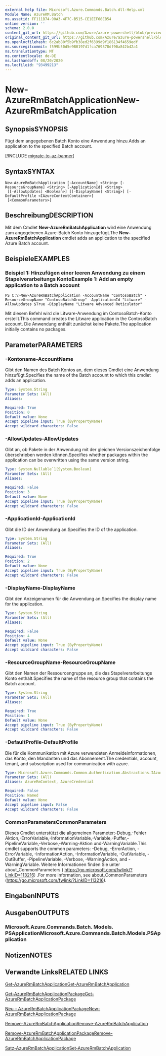 ```yaml
---
external help file: Microsoft.Azure.Commands.Batch.dll-Help.xml
Module Name: AzureRM.Batch
ms.assetid: FF111B74-90A3-4F7C-B515-CE1EEF68EB54
online version: ''
schema: 2.0.0
content_git_url: https://github.com/Azure/azure-powershell/blob/preview/src/ResourceManager/AzureBatch/Commands.Batch/help/New-AzureRmBatchApplication.md
original_content_git_url: https://github.com/Azure/azure-powershell/blob/preview/src/ResourceManager/AzureBatch/Commands.Batch/help/New-AzureRmBatchApplication.md
ms.openlocfilehash: 6c2ab80f5b9fb38ed2f6399d9f186134f4659edf
ms.sourcegitcommit: f599b50d5e980197d1fca769378df90a842b42a1
ms.translationtype: MT
ms.contentlocale: de-DE
ms.lasthandoff: 08/20/2020
ms.locfileid: "93499213"
---
```

# <span data-ttu-id="25e88-101">New-AzureRmBatchApplication</span><span class="sxs-lookup"><span data-stu-id="25e88-101">New-AzureRmBatchApplication</span></span>

## <span data-ttu-id="25e88-102">Synopsis</span><span class="sxs-lookup"><span data-stu-id="25e88-102">SYNOPSIS</span></span>
<span data-ttu-id="25e88-103">Fügt dem angegebenen Batch Konto eine Anwendung hinzu.</span><span class="sxs-lookup"><span data-stu-id="25e88-103">Adds an application to the specified Batch account.</span></span>

[!INCLUDE [migrate-to-az-banner](../../includes/migrate-to-az-banner.md)]

## <span data-ttu-id="25e88-104">Syntax</span><span class="sxs-lookup"><span data-stu-id="25e88-104">SYNTAX</span></span>

```
New-AzureRmBatchApplication [-AccountName] <String> [-ResourceGroupName] <String> [-ApplicationId] <String>
 [[-AllowUpdates] <Boolean>] [[-DisplayName] <String>] [-DefaultProfile <IAzureContextContainer>]
 [<CommonParameters>]
```

## <span data-ttu-id="25e88-105">Beschreibung</span><span class="sxs-lookup"><span data-stu-id="25e88-105">DESCRIPTION</span></span>
<span data-ttu-id="25e88-106">Mit dem Cmdlet **New-AzureRmBatchApplication** wird eine Anwendung zum angegebenen Azure-Batch Konto hinzugefügt.</span><span class="sxs-lookup"><span data-stu-id="25e88-106">The **New-AzureRmBatchApplication** cmdlet adds an application to the specified Azure Batch account.</span></span>

## <span data-ttu-id="25e88-107">Beispiele</span><span class="sxs-lookup"><span data-stu-id="25e88-107">EXAMPLES</span></span>

### <span data-ttu-id="25e88-108">Beispiel 1: Hinzufügen einer leeren Anwendung zu einem Stapelverarbeitungs Konto</span><span class="sxs-lookup"><span data-stu-id="25e88-108">Example 1: Add an empty application to a Batch account</span></span>
```
PS C:\>New-AzureRmBatchApplication -AccountName "ContosoBatch" -ResourceGroupName "ContosoBatchGroup" -ApplicationId "Litware" -AllowUpdates $True -DisplayName "Litware Advanced Reticulator"
```

<span data-ttu-id="25e88-109">Mit diesem Befehl wird die Litware-Anwendung im ContosoBatch-Konto erstellt.</span><span class="sxs-lookup"><span data-stu-id="25e88-109">This command creates the Litware application in the ContosoBatch account.</span></span>
<span data-ttu-id="25e88-110">Die Anwendung enthält zunächst keine Pakete.</span><span class="sxs-lookup"><span data-stu-id="25e88-110">The application initially contains no packages.</span></span>

## <span data-ttu-id="25e88-111">Parameter</span><span class="sxs-lookup"><span data-stu-id="25e88-111">PARAMETERS</span></span>

### <span data-ttu-id="25e88-112">-Kontoname</span><span class="sxs-lookup"><span data-stu-id="25e88-112">-AccountName</span></span>
<span data-ttu-id="25e88-113">Gibt den Namen des Batch Kontos an, dem dieses Cmdlet eine Anwendung hinzufügt.</span><span class="sxs-lookup"><span data-stu-id="25e88-113">Specifies the name of the Batch account to which this cmdlet adds an application.</span></span>

```yaml
Type: System.String
Parameter Sets: (All)
Aliases: 

Required: True
Position: 0
Default value: None
Accept pipeline input: True (ByPropertyName)
Accept wildcard characters: False
```

### <span data-ttu-id="25e88-114">-AllowUpdates</span><span class="sxs-lookup"><span data-stu-id="25e88-114">-AllowUpdates</span></span>
<span data-ttu-id="25e88-115">Gibt an, ob Pakete in der Anwendung mit der gleichen Versionszeichenfolge überschrieben werden können.</span><span class="sxs-lookup"><span data-stu-id="25e88-115">Specifies whether packages within the application can be overwritten using the same version string.</span></span>

```yaml
Type: System.Nullable`1[System.Boolean]
Parameter Sets: (All)
Aliases: 

Required: False
Position: 3
Default value: None
Accept pipeline input: True (ByPropertyName)
Accept wildcard characters: False
```

### <span data-ttu-id="25e88-116">-ApplicationId</span><span class="sxs-lookup"><span data-stu-id="25e88-116">-ApplicationId</span></span>
<span data-ttu-id="25e88-117">Gibt die ID der Anwendung an.</span><span class="sxs-lookup"><span data-stu-id="25e88-117">Specifies the ID of the application.</span></span>

```yaml
Type: System.String
Parameter Sets: (All)
Aliases: 

Required: True
Position: 2
Default value: None
Accept pipeline input: True (ByPropertyName)
Accept wildcard characters: False
```

### <span data-ttu-id="25e88-118">-DisplayName</span><span class="sxs-lookup"><span data-stu-id="25e88-118">-DisplayName</span></span>
<span data-ttu-id="25e88-119">Gibt den Anzeigenamen für die Anwendung an.</span><span class="sxs-lookup"><span data-stu-id="25e88-119">Specifies the display name for the application.</span></span>

```yaml
Type: System.String
Parameter Sets: (All)
Aliases: 

Required: False
Position: 4
Default value: None
Accept pipeline input: True (ByPropertyName)
Accept wildcard characters: False
```

### <span data-ttu-id="25e88-120">-ResourceGroupName</span><span class="sxs-lookup"><span data-stu-id="25e88-120">-ResourceGroupName</span></span>
<span data-ttu-id="25e88-121">Gibt den Namen der Ressourcengruppe an, die das Stapelverarbeitungs Konto enthält.</span><span class="sxs-lookup"><span data-stu-id="25e88-121">Specifies the name of the resource group that contains the Batch account.</span></span>

```yaml
Type: System.String
Parameter Sets: (All)
Aliases: 

Required: True
Position: 1
Default value: None
Accept pipeline input: True (ByPropertyName)
Accept wildcard characters: False
```

### <span data-ttu-id="25e88-122">-DefaultProfile</span><span class="sxs-lookup"><span data-stu-id="25e88-122">-DefaultProfile</span></span>
<span data-ttu-id="25e88-123">Die für die Kommunikation mit Azure verwendeten Anmeldeinformationen, das Konto, den Mandanten und das Abonnement.</span><span class="sxs-lookup"><span data-stu-id="25e88-123">The credentials, account, tenant, and subscription used for communication with azure.</span></span>

```yaml
Type: Microsoft.Azure.Commands.Common.Authentication.Abstractions.IAzureContextContainer
Parameter Sets: (All)
Aliases: AzureRmContext, AzureCredential

Required: False
Position: Named
Default value: None
Accept pipeline input: False
Accept wildcard characters: False
```

### <span data-ttu-id="25e88-124">CommonParameters</span><span class="sxs-lookup"><span data-stu-id="25e88-124">CommonParameters</span></span>
<span data-ttu-id="25e88-125">Dieses Cmdlet unterstützt die allgemeinen Parameter:-Debug,-Fehler Aktion,-ErrorVariable,-InformationVariable,-Variable,-Puffer,-PipelineVariable,-Verbose,-Warning-Aktion und-WarningVariable.</span><span class="sxs-lookup"><span data-stu-id="25e88-125">This cmdlet supports the common parameters: -Debug, -ErrorAction, -ErrorVariable, -InformationAction, -InformationVariable, -OutVariable, -OutBuffer, -PipelineVariable, -Verbose, -WarningAction, and -WarningVariable.</span></span> <span data-ttu-id="25e88-126">Weitere Informationen finden Sie unter about_CommonParameters ( https://go.microsoft.com/fwlink/?LinkID=113216) .</span><span class="sxs-lookup"><span data-stu-id="25e88-126">For more information, see about_CommonParameters (https://go.microsoft.com/fwlink/?LinkID=113216).</span></span>

## <span data-ttu-id="25e88-127">Eingaben</span><span class="sxs-lookup"><span data-stu-id="25e88-127">INPUTS</span></span>

## <span data-ttu-id="25e88-128">Ausgaben</span><span class="sxs-lookup"><span data-stu-id="25e88-128">OUTPUTS</span></span>

### <span data-ttu-id="25e88-129">Microsoft.Azure.Commands.Batch. Models. PSApplication</span><span class="sxs-lookup"><span data-stu-id="25e88-129">Microsoft.Azure.Commands.Batch.Models.PSApplication</span></span>

## <span data-ttu-id="25e88-130">Notizen</span><span class="sxs-lookup"><span data-stu-id="25e88-130">NOTES</span></span>

## <span data-ttu-id="25e88-131">Verwandte Links</span><span class="sxs-lookup"><span data-stu-id="25e88-131">RELATED LINKS</span></span>

[<span data-ttu-id="25e88-132">Get-AzureRmBatchApplication</span><span class="sxs-lookup"><span data-stu-id="25e88-132">Get-AzureRmBatchApplication</span></span>](./Get-AzureRmBatchApplication.md)

[<span data-ttu-id="25e88-133">Get-AzureRmBatchApplicationPackage</span><span class="sxs-lookup"><span data-stu-id="25e88-133">Get-AzureRmBatchApplicationPackage</span></span>](./Get-AzureRmBatchApplicationPackage.md)

[<span data-ttu-id="25e88-134">Neu – AzureRmBatchApplicationPackage</span><span class="sxs-lookup"><span data-stu-id="25e88-134">New-AzureRmBatchApplicationPackage</span></span>](./New-AzureRmBatchApplicationPackage.md)

[<span data-ttu-id="25e88-135">Remove-AzureRmBatchApplication</span><span class="sxs-lookup"><span data-stu-id="25e88-135">Remove-AzureRmBatchApplication</span></span>](./Remove-AzureRmBatchApplication.md)

[<span data-ttu-id="25e88-136">Remove-AzureRmBatchApplicationPackage</span><span class="sxs-lookup"><span data-stu-id="25e88-136">Remove-AzureRmBatchApplicationPackage</span></span>](./Remove-AzureRmBatchApplicationPackage.md)

[<span data-ttu-id="25e88-137">Satz-AzureRmBatchApplication</span><span class="sxs-lookup"><span data-stu-id="25e88-137">Set-AzureRmBatchApplication</span></span>](./Set-AzureRmBatchApplication.md)


